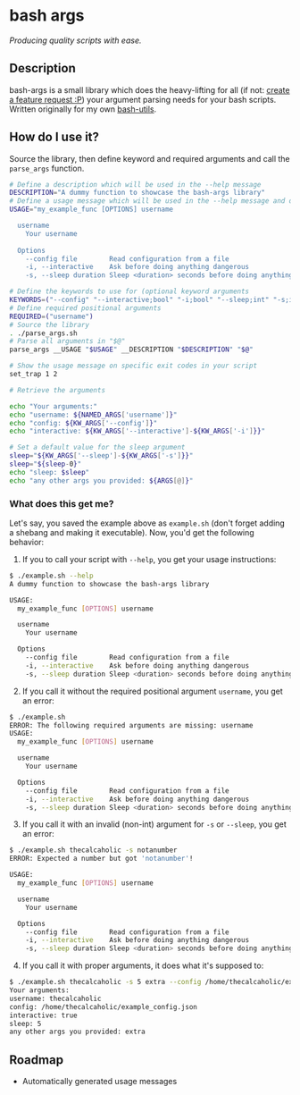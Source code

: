 # bash args

*Producing quality scripts with ease.*

## Description

bash-args is a small library which does the heavy-lifting for all (if not: [create a feature request :P][gh-issues]) your argument parsing needs for your bash scripts.
Written originally for my own [bash-utils][bash-utils-repo].

## How do I use it?

Source the library, then define keyword and required arguments and call the `parse_args` function.

```bash
# Define a description which will be used in the --help message
DESCRIPTION="A dummy function to showcase the bash-args library"
# Define a usage message which will be used in the --help message and during argument parsing errors
USAGE="my_example_func [OPTIONS] username

  username
    Your username
  
  Options
    --config file        Read configuration from a file
    -i, --interactive    Ask before doing anything dangerous
    -s, --sleep duration Sleep <duration> seconds before doing anything"

# Define the keywords to use for (optional keyword arguments
KEYWORDS=("--config" "--interactive;bool" "-i;bool" "--sleep;int" "-s;int")
# Define required positional arguments
REQUIRED=("username")
# Source the library
. ./parse_args.sh
# Parse all arguments in "$@"
parse_args __USAGE "$USAGE" __DESCRIPTION "$DESCRIPTION" "$@"

# Show the usage message on specific exit codes in your script
set_trap 1 2

# Retrieve the arguments

echo "Your arguments:"
echo "username: ${NAMED_ARGS['username']}"
echo "config: ${KW_ARGS['--config']}"
echo "interactive: ${KW_ARGS['--interactive']-${KW_ARGS['-i']}}"

# Set a default value for the sleep argument
sleep="${KW_ARGS['--sleep']-${KW_ARGS['-s']}}"
sleep="${sleep-0}"
echo "sleep: $sleep"
echo "any other args you provided: ${ARGS[@]}"
```

### What does this get me?

Let's say, you saved the example above as `example.sh` (don't forget adding a shebang and making it executable). Now, you'd get the following behavior:

1. If you to call your script with `--help`, you get your usage instructions:

  ```sh
  $ ./example.sh --help
  A dummy function to showcase the bash-args library

  USAGE:
    my_example_func [OPTIONS] username

    username
      Your username

    Options
      --config file        Read configuration from a file
      -i, --interactive    Ask before doing anything dangerous
      -s, --sleep duration Sleep <duration> seconds before doing anything
  ```

2. If you call it without the required positional argument `username`, you get an error:

  ```sh
  $ ./example.sh 
  ERROR: The following required arguments are missing: username
  USAGE:
    my_example_func [OPTIONS] username

    username
      Your username

    Options
      --config file        Read configuration from a file
      -i, --interactive    Ask before doing anything dangerous
      -s, --sleep duration Sleep <duration> seconds before doing anything
  ```

3. If you call it with an invalid (non-int) argument for `-s` or `--sleep`, you get an error:

  ```sh
  $ ./example.sh thecalcaholic -s notanumber
  ERROR: Expected a number but got 'notanumber'!

  USAGE:
    my_example_func [OPTIONS] username

    username
      Your username

    Options
      --config file        Read configuration from a file
      -i, --interactive    Ask before doing anything dangerous
      -s, --sleep duration Sleep <duration> seconds before doing anything
  ```

4. If you call it with proper arguments, it does what it's supposed to:

  ```sh
  $ ./example.sh thecalcaholic -s 5 extra --config /home/thecalcaholic/example_config.json -i
  Your arguments:
  username: thecalcaholic
  config: /home/thecalcaholic/example_config.json
  interactive: true
  sleep: 5
  any other args you provided: extra
  ```

## Roadmap

* Automatically generated usage messages

[gh-issues]: https://github.com/theCalcaholic/bash-args/issues
[bash-utils-repo]: https://github.com/theCalcaholic/bash-utils
